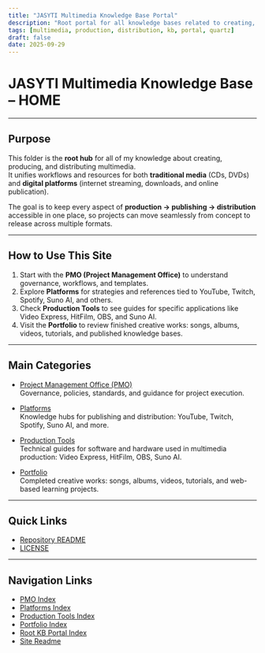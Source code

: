 ```yaml
---
title: "JASYTI Multimedia Knowledge Base Portal"
description: "Root portal for all knowledge bases related to creating, producing, and distributing multimedia — both traditional and digital."
tags: [multimedia, production, distribution, kb, portal, quartz]
draft: false
date: 2025-09-29
---
```


# JASYTI Multimedia Knowledge Base – HOME  

---

## Purpose  
This folder is the **root hub** for all of my knowledge about creating, producing, and distributing multimedia.  
It unifies workflows and resources for both **traditional media** (CDs, DVDs) and **digital platforms** (internet streaming, downloads, and online publication).  

The goal is to keep every aspect of **production → publishing → distribution** accessible in one place, so projects can move seamlessly from concept to release across multiple formats.  

---

## How to Use This Site  

1. Start with the **PMO (Project Management Office)** to understand governance, workflows, and templates.  
2. Explore **Platforms** for strategies and references tied to YouTube, Twitch, Spotify, Suno AI, and others.  
3. Check **Production Tools** to see guides for specific applications like Video Express, HitFilm, OBS, and Suno AI.  
4. Visit the **Portfolio** to review finished creative works: songs, albums, videos, tutorials, and published knowledge bases.  

---

## Main Categories  

- [Project Management Office (PMO)](00-pmo/index.md)  
  Governance, policies, standards, and guidance for project execution.  

- [Platforms](10-platforms/index.md)  
  Knowledge hubs for publishing and distribution: YouTube, Twitch, Spotify, Suno AI, and more.  

- [Production Tools](20-tools/index.md)  
  Technical guides for software and hardware used in multimedia production: Video Express, HitFilm, OBS, Suno AI.  

- [Portfolio](30-portfolio/index.md)  
  Completed creative works: songs, albums, videos, tutorials, and web-based learning projects.  

---

## Quick Links  
- [Repository README](README.md)  
- [LICENSE](LICENSE.md)  

---

## Navigation Links  
- [PMO Index](00-pmo/index.md)  
- [Platforms Index](10-platforms/index.md)  
- [Production Tools Index](20-tools/index.md)  
- [Portfolio Index](30-portfolio/index.md)  
- [Root KB Portal Index](index.md)  
- [Site Readme](readme.md)  

